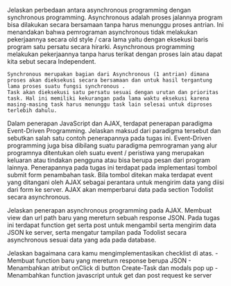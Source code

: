 Jelaskan perbedaan antara asynchronous programming dengan synchronous programming.
    Asynchronous adalah proses jalannya program bisa dilakukan secara bersamaan tanpa harus menunggu proses antrian. Ini menandakan bahwa pemrograman asynchronous tidak melakukan pekerjaannya secara old style / cara lama yaitu dengan eksekusi baris program satu persatu secara hirarki. Asynchronous programming melakukan pekerjaannya tanpa harus terikat dengan proses lain atau dapat kita sebut secara Independent.

    Synchronous merupakan bagian dari Asynchronous (1 antrian) dimana proses akan dieksekusi secara bersamaan dan untuk hasil tergantung lama proses suatu fungsi synchronous .
    Task akan dieksekusi satu persatu sesuai dengan urutan dan prioritas task. Hal ini memiliki kekurangan pada lama waktu eksekusi karena masing-masing task harus menunggu task lain selesai untuk diproses terlebih dahulu.

Dalam penerapan JavaScript dan AJAX, terdapat penerapan paradigma Event-Driven Programming. Jelaskan maksud dari paradigma tersebut dan sebutkan salah satu contoh penerapannya pada tugas ini.
    Event-Driven programming juga bisa dibilang suatu paradigma pemrograman yang alur programnya ditentukan oleh suatu event / peristiwa yang merupakan keluaran atau tindakan pengguna atau bisa berupa pesan dari program lainnya.
    Penerapannya pada tugas ini terdapat pada implementasi tombol submit form penambahan task. Bila tombol ditekan maka terdapat event yang ditangani oleh AJAX sebagai perantara untuk mengirim data yang diisi dari form ke server. AJAX akan memperbarui data pada section Todolist secara asynchronous.


Jelaskan penerapan asynchronous programming pada AJAX.
    Membuat view dan url path baru yang mereturn sebuah response JSON. Pada tugas ini terdapat function get serta post untuk mengambil serta mengirim data JSON ke server, serta mengatur tampilan pada Todolist secara asynchronous sesuai data yang ada pada database.
    
Jelaskan bagaimana cara kamu mengimplementasikan checklist di atas.
    - Membuat function baru yang mereturn response berupa JSON
    - Menambahkan atribut onClick di button Create-Task dan modals pop up
    - Menambahkan function javascript untuk get dan post request ke server
